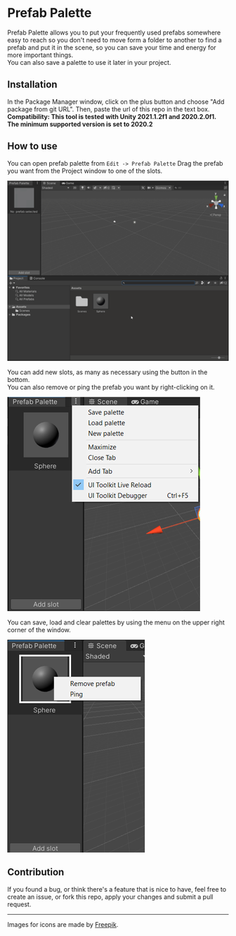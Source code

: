 # Prefab Palette
Prefab Palette allows you to put your frequently used prefabs somewhere easy to reach so you don't need to move form a folder to another to find a prefab and put it in the scene, so you can save your time and energy for more important things.</br>
You can also save a palette to use it later in your project.
## Installation
In the Package Manager window, click on the plus button and choose "Add package from git URL". Then, paste the url of this repo in the text box.</br>
**Compatibility: This tool is tested with Unity 2021.1.2f1 and 2020.2.0f1. The minimum supported version is set to 2020.2**

## How to use
You can open prefab palette from `Edit -> Prefab Palette`
Drag the prefab you want from the Project window to one of the slots.

![View of the window](PrefabPaletteGeneral.gif)

You can add new slots, as many as necessary using the button in the bottom.</br>
You can also remove or ping the prefab you want by right-clicking on it.

![Save, Load and clear buttons](CornerMenu.png)

You can save, load and clear palettes by using the menu on the upper right corner of the window.

![Remove and ping buttons](ContextMenu.png)

## Contribution
If you found a bug, or think there's a feature that is nice to have, feel free to create an issue, or fork this repo, apply your changes and submit a pull request.

---
Images for icons are made by [Freepik](https://www.freepik.com).

